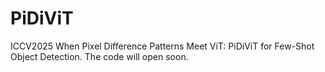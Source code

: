 # PiDiViT
ICCV2025 When Pixel Difference Patterns Meet ViT: PiDiViT for Few-Shot Object Detection. The code will open soon.
